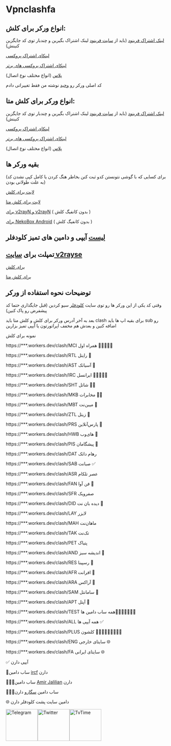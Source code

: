 # Vpnclashfa
## انواع ورکر برای کلش:
[لینک اشتراک فرینود](https://github.com/coldwater-10/clash_rules/blob/main/freenode-sub-worker.js)
(باید از [سایت فرینود](https://getafreenode.com/?inviter=82060F61-1C03-418D-99D4-D555CECB2FF4) لینک اشتراک بگیرین و چندبار توی کد جایگزین کنینش)

[لینکای اشتراک پروکسی](https://github.com/coldwater-10/clash_rules/blob/main/clash-sub-worker.js)


[لینکای اشتراک پروکسی های برتر](https://github.com/coldwater-10/clash_rules/blob/main/fast-sub-worker-clash.js)


[پلاس](https://raw.githubusercontent.com/coldwater-10/clash_rules/main/clash-plus-sub-worker.js) (انواع مختلف نوع اتصال)

کد اصلی ورکر رو [وحید](https://github.com/vfarid) نوشته من فقط تغییراتی دادم

## انواع ورکر برای کلش متا:
[لینک اشتراک فرینود](https://github.com/coldwater-10/clash_rules/blob/main/freenodemeta-sub-worker.js)
(باید از [سایت فرینود](https://getafreenode.com/?inviter=82060F61-1C03-418D-99D4-D555CECB2FF4) لینک اشتراک بگیرین و چندبار توی کد جایگزین کنینش)


[لینکای اشتراک پروکسی](https://github.com/coldwater-10/clash_rules/blob/main/clashmeta-sub-worker.js)


[لینکای اشتراک پروکسی های برتر](https://github.com/coldwater-10/clash_rules/blob/main/fast-sub-worker-clash%20Meta.js)


[پلاس](https://raw.githubusercontent.com/coldwater-10/clash_rules/main/clashMeta-plus-sub-worker.js) (انواع مختلف نوع اتصال)

##  بقیه ورکر ها
 (برای کسایی که با گوشی نتونستن کدو ثبت کنن بخاطر هنگ کردن یا کامل کپی نشدن کد به علت طولانی بودن)

[لایت برای کلش](https://raw.githubusercontent.com/coldwater-10/clash_rules/main/clash-Lite-sub-worker.js)

[لایت برای کلش متا](https://raw.githubusercontent.com/coldwater-10/clash_rules/main/clashMeta-Lite-sub-worker.js)

[برای v2rayN و v2rayN](https://raw.githubusercontent.com/coldwater-10/clash_rules/main/no-clash-sub-worker.js) ( بدون کانفیگ کلش )

[برای NekoBox Android](https://github.com/coldwater-10/clash_rules/blob/main/nekobox-sub-worker.js) ( بدون کانفیگ کلش )


## [لیست](https://github.com/coldwater-10/clash_rules/blob/main/List%20of%20clean%20IPs.txt) آیپی و دامین های تمیز کلودفلر


## تمپلت برای [سایت v2rayse](https://v2rayse.com/en)
[برای کلش](https://github.com/coldwater-10/clash_rules/blob/main/clashtemplate%40vpnclashfa.txt)


[برای کلش متا](https://github.com/coldwater-10/clash_rules/blob/main/clashmetatemplate%40vpnclashfa.txt)

## توضیحات نحوه استفاده از ورکر
وقتی کد یکی از این ورکر ها رو توی سایت [کلودفلر](https://dash.cloudflare.com) سیو کردین (قبل جایگذاری حتما کد پیشفرض رو پاک کنین)

بعد به آخر آدرس ورکر برای کلش و کلش متا باید clash برای بقیه اپ ها باید sub رو اضافه کنین و بعدش هم مخفف اپراتورتون یا آیپی تمیز بزارین

نمونه برای کلش

https://***.workers.dev/clash/MCI همراه اول 🔰✅🧍🏻‍♂️

https://***.workers.dev/clash/RTL رایتل 🔰

https://***.workers.dev/clash/AST  آسیاتک 🔰

https://***.workers.dev/clash/IRC ایرانسل  🔰✅🧍🏻‍♂️

https://***.workers.dev/clash/SHT شاتل 🔰✅

https://***.workers.dev/clash/MKB مخابرات 🔰✅

https://***.workers.dev/clash/MBT میبن‌نت 🔰

https://***.workers.dev/clash/ZTL زیتل 🔰

https://***.workers.dev/clash/PRS پارس‌آنلاین 🔰

https://***.workers.dev/clash/HWB های‌وب 🔰

https://***.workers.dev/clash/PIS پیشگامان 🔰

https://***.workers.dev/clash/DAT رهام داتک

https://***.workers.dev/clash/SAB صبانت ✅

https://***.workers.dev/clash/ASR عصر تلکام

https://***.workers.dev/clash/FAN فن آوا 🔰

https://***.workers.dev/clash/SFR صفرویک

https://***.workers.dev/clash/DID دیده بان نت 🔰

https://***.workers.dev/clash/LAY لایزر

https://***.workers.dev/clash/MAH ماهان‌نت

https://***.workers.dev/clash/TAK تک‌نت

https://***.workers.dev/clash/PET پتیاک

https://***.workers.dev/clash/AND اندیشه‌ سبز 🔰

https://***.workers.dev/clash/RES رسپینا 🔰

https://***.workers.dev/clash/AFR افرانت 🔰

https://***.workers.dev/clash/ARA آراکس  🔰

https://***.workers.dev/clash/SAM سامانتل 🔰

https://***.workers.dev/clash/APT آپتل 🔰

https://***.workers.dev/clash/TEST   همه ساب دامین ها🔰🧍🏻‍♂️👨🏻‍💻

https://***.workers.dev/clash/ALL همه آیپی ها ✅

https://***.workers.dev/clash/PLUS کلشون 🔰✅🌐🧍🏻‍♂️👨🏻‍💻

https://***.workers.dev/clash/ENG سایتای خارجی 🌐

https://***.workers.dev/clash/FA سایتای ایرانی 🌐



✅ آیپی دارن

🔰ساب دامین [ircf](https://ircf.space/list.php) دارن

🧍🏻‍♂️ساب دامین [Amir Jalilian](https://twitter.com/amirjaliliann) دارن

👨🏻‍💻ساب دامین [سگارو](https://twitter.com/iSegaro) دارن

🌐 دامین سایت پشت کلودفلر دارن

<div style="display: flex; justify-content: space-between; align-items: center; width: 300px;">
    <a href="https://t.me/vpnclashfa"><img src="https://cdn.dribbble.com/users/4507400/screenshots/15420681/media/c00f77bc443cbc4ac96d138f9ac854c5.gif" alt="Telegram" width="100" height="100"></a>
    <a href="https://twitter.com/coldwater_10"><img src="https://cdn.dribbble.com/users/2652449/screenshots/14764078/media/2b620382444946ce84aac0a132c40063.gif" alt="Twitter" width="100" height="100"></a>
    <a href="https://www.tvtime.com/en/user/43351079/profile"><img src="https://media2.giphy.com/media/v1.Y2lkPTc5MGI3NjExOTFhMDk5NzJlYzdmZTJjMDM2Y2MzMjBkOTVkODAxM2FjMTdjZGMwNSZlcD12MV9pbnRlcm5hbF9naWZzX2dpZklkJmN0PWc/lj1ghwUoflkw2F3o0T/giphy.gif" alt="TvTime" width="100" height="100"></a>
</div>

